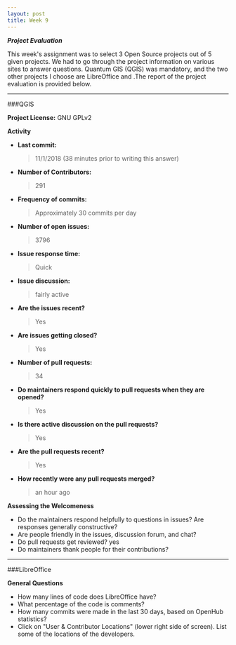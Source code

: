 ```yaml
---
layout: post
title: Week 9
---
```

___Project Evaluation___

This week's assignment was to select 3 Open Source projects out of 5 given projects. We had to go through the project information on various sites to answer questions. Quantum GIS (QGIS) was mandatory, and the two other projects I choose are LibreOffice and .The report of the project evaluation is provided below.
_____________________________________________________________________________________________________________
###QGIS

__Project License:__ GNU GPLv2

__Activity__

* __Last commit:__ 
  > 11/1/2018 (38 minutes prior to writing this answer)
* __Number of Contributors:__ 
  > 291
* __Frequency of commits:__ 
  > Approximately 30 commits per day 
* __Number of open issues:__ 
  > 3796
* __Issue response time:__ 
  > Quick
* __Issue discussion:__ 
  > fairly active
* __Are the issues recent?__ 
  > Yes
* __Are issues getting closed?__ 
  > Yes
* __Number of pull requests:__ 
  > 34
* __Do maintainers respond quickly to pull requests when they are opened?__ 
  > Yes
* __Is there active discussion on the pull requests?__ 
  > Yes
* __Are the pull requests recent?__ 
  > Yes
* __How recently were any pull requests merged?__ 
  > an hour ago

__Assessing the Welcomeness__
* Do the maintainers respond helpfully to questions in issues? Are responses generally constructive?
* Are people friendly in the issues, discussion forum, and chat?
* Do pull requests get reviewed? yes
* Do maintainers thank people for their contributions?

___________________________________________________________________________________________________________
###LibreOffice

__General Questions__
* How many lines of code does LibreOffice have?
* What percentage of the code is comments?
* How many commits were made in the last 30 days, based on OpenHub statistics?
* Click on "User & Contributor Locations" (lower right side of screen). List some of the locations of
the developers.





